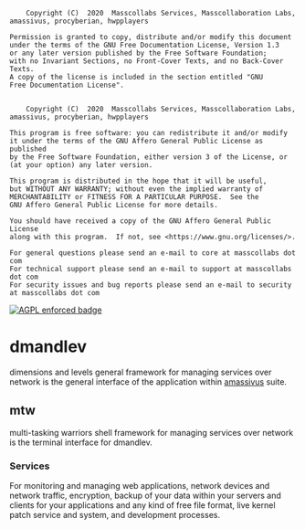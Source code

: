         Copyright (C)  2020  Masscollabs Services, Masscollaboration Labs, amassivus, procyberian, hwpplayers

    Permission is granted to copy, distribute and/or modify this document
    under the terms of the GNU Free Documentation License, Version 1.3
    or any later version published by the Free Software Foundation;
    with no Invariant Sections, no Front-Cover Texts, and no Back-Cover Texts.
    A copy of the license is included in the section entitled "GNU
    Free Documentation License".

	
        Copyright (C)  2020  Masscollabs Services, Masscollaboration Labs, amassivus, procyberian, hwpplayers

    This program is free software: you can redistribute it and/or modify
    it under the terms of the GNU Affero General Public License as published
    by the Free Software Foundation, either version 3 of the License, or
    (at your option) any later version.

    This program is distributed in the hope that it will be useful,
    but WITHOUT ANY WARRANTY; without even the implied warranty of
    MERCHANTABILITY or FITNESS FOR A PARTICULAR PURPOSE.  See the
    GNU Affero General Public License for more details.

    You should have received a copy of the GNU Affero General Public License
    along with this program.  If not, see <https://www.gnu.org/licenses/>.

    For general questions please send an e-mail to core at masscollabs dot com
    For technical support please send an e-mail to support at masscollabs dot com
    For security issues and bug reports please send an e-mail to security at masscollabs dot com

[![AGPL enforced badge](https://img.shields.io/badge/AGPL-enforced-blue.svg "This project enforces the GPL.")](https://gplenforced.org)

# dmandlev

dimensions and levels general framework for managing services over network is the general interface of the application within [amassivus](https://www.github.com/amassivus) suite.

## mtw

multi-tasking warriors shell framework for managing services over network is the terminal interface for dmandlev.

### Services

For monitoring and managing web applications, network devices and network traffic, encryption, backup of your data within your servers and clients for your applications and any kind of free file format, live kernel patch service and system, and development processes. 

